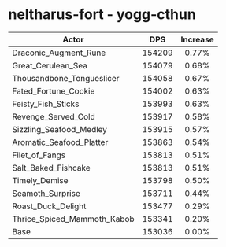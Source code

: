# neltharus-fort - yogg-cthun
| Actor | DPS | Increase |
|---|:---:|:---:|
|Draconic_Augment_Rune|154209|0.77%|
|Great_Cerulean_Sea|154079|0.68%|
|Thousandbone_Tongueslicer|154058|0.67%|
|Fated_Fortune_Cookie|154002|0.63%|
|Feisty_Fish_Sticks|153993|0.63%|
|Revenge_Served_Cold|153917|0.58%|
|Sizzling_Seafood_Medley|153915|0.57%|
|Aromatic_Seafood_Platter|153863|0.54%|
|Filet_of_Fangs|153813|0.51%|
|Salt_Baked_Fishcake|153813|0.51%|
|Timely_Demise|153798|0.50%|
|Seamoth_Surprise|153711|0.44%|
|Roast_Duck_Delight|153477|0.29%|
|Thrice_Spiced_Mammoth_Kabob|153341|0.20%|
|Base|153036|0.00%|

